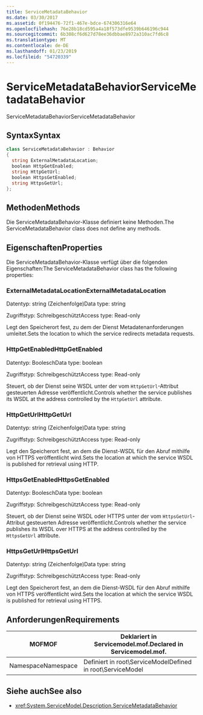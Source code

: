 ```yaml
---
title: ServiceMetadataBehavior
ms.date: 03/30/2017
ms.assetid: 0f194476-72f1-467e-bdce-674306316e64
ms.openlocfilehash: 76e28b18cd595a4a18f573dfe9539b646196c944
ms.sourcegitcommit: 6b308cf6d627d78ee36dbbae8972a310ac7fd6c8
ms.translationtype: MT
ms.contentlocale: de-DE
ms.lasthandoff: 01/23/2019
ms.locfileid: "54720339"
---
```

# <a name="servicemetadatabehavior"></a><span data-ttu-id="f0e37-102">ServiceMetadataBehavior</span><span class="sxs-lookup"><span data-stu-id="f0e37-102">ServiceMetadataBehavior</span></span>
<span data-ttu-id="f0e37-103">ServiceMetadataBehavior</span><span class="sxs-lookup"><span data-stu-id="f0e37-103">ServiceMetadataBehavior</span></span>  
  
## <a name="syntax"></a><span data-ttu-id="f0e37-104">Syntax</span><span class="sxs-lookup"><span data-stu-id="f0e37-104">Syntax</span></span>  
  
```csharp
class ServiceMetadataBehavior : Behavior  
{  
  string ExternalMetadataLocation;  
  boolean HttpGetEnabled;  
  string HttpGetUrl;  
  boolean HttpsGetEnabled;  
  string HttpsGetUrl;  
};  
```  
  
## <a name="methods"></a><span data-ttu-id="f0e37-105">Methoden</span><span class="sxs-lookup"><span data-stu-id="f0e37-105">Methods</span></span>  
 <span data-ttu-id="f0e37-106">Die ServiceMetadataBehavior-Klasse definiert keine Methoden.</span><span class="sxs-lookup"><span data-stu-id="f0e37-106">The ServiceMetadataBehavior class does not define any methods.</span></span>  
  
## <a name="properties"></a><span data-ttu-id="f0e37-107">Eigenschaften</span><span class="sxs-lookup"><span data-stu-id="f0e37-107">Properties</span></span>  
 <span data-ttu-id="f0e37-108">Die ServiceMetadataBehavior-Klasse verfügt über die folgenden Eigenschaften:</span><span class="sxs-lookup"><span data-stu-id="f0e37-108">The ServiceMetadataBehavior class has the following properties:</span></span>  
  
### <a name="externalmetadatalocation"></a><span data-ttu-id="f0e37-109">ExternalMetadataLocation</span><span class="sxs-lookup"><span data-stu-id="f0e37-109">ExternalMetadataLocation</span></span>  
 <span data-ttu-id="f0e37-110">Datentyp: string (Zeichenfolge)</span><span class="sxs-lookup"><span data-stu-id="f0e37-110">Data type: string</span></span>  
  
 <span data-ttu-id="f0e37-111">Zugriffstyp: Schreibgeschützt</span><span class="sxs-lookup"><span data-stu-id="f0e37-111">Access type: Read-only</span></span>  
  
 <span data-ttu-id="f0e37-112">Legt den Speicherort fest, zu dem der Dienst Metadatenanforderungen umleitet.</span><span class="sxs-lookup"><span data-stu-id="f0e37-112">Sets the location to which the service redirects metadata requests.</span></span>  
  
### <a name="httpgetenabled"></a><span data-ttu-id="f0e37-113">HttpGetEnabled</span><span class="sxs-lookup"><span data-stu-id="f0e37-113">HttpGetEnabled</span></span>  
 <span data-ttu-id="f0e37-114">Datentyp: Boolesch</span><span class="sxs-lookup"><span data-stu-id="f0e37-114">Data type: boolean</span></span>  
  
 <span data-ttu-id="f0e37-115">Zugriffstyp: Schreibgeschützt</span><span class="sxs-lookup"><span data-stu-id="f0e37-115">Access type: Read-only</span></span>  
  
 <span data-ttu-id="f0e37-116">Steuert, ob der Dienst seine WSDL unter der vom `HttpGetUrl`-Attribut gesteuerten Adresse veröffentlicht.</span><span class="sxs-lookup"><span data-stu-id="f0e37-116">Controls whether the service publishes its WSDL at the address controlled by the `HttpGetUrl` attribute.</span></span>  
  
### <a name="httpgeturl"></a><span data-ttu-id="f0e37-117">HttpGetUrl</span><span class="sxs-lookup"><span data-stu-id="f0e37-117">HttpGetUrl</span></span>  
 <span data-ttu-id="f0e37-118">Datentyp: string (Zeichenfolge)</span><span class="sxs-lookup"><span data-stu-id="f0e37-118">Data type: string</span></span>  
  
 <span data-ttu-id="f0e37-119">Zugriffstyp: Schreibgeschützt</span><span class="sxs-lookup"><span data-stu-id="f0e37-119">Access type: Read-only</span></span>  
  
 <span data-ttu-id="f0e37-120">Legt den Speicherort fest, an dem die Dienst-WSDL für den Abruf mithilfe von HTTPS veröffentlicht wird.</span><span class="sxs-lookup"><span data-stu-id="f0e37-120">Sets the location at which the service WSDL is published for retrieval using HTTP.</span></span>  
  
### <a name="httpsgetenabled"></a><span data-ttu-id="f0e37-121">HttpsGetEnabled</span><span class="sxs-lookup"><span data-stu-id="f0e37-121">HttpsGetEnabled</span></span>  
 <span data-ttu-id="f0e37-122">Datentyp: Boolesch</span><span class="sxs-lookup"><span data-stu-id="f0e37-122">Data type: boolean</span></span>  
  
 <span data-ttu-id="f0e37-123">Zugriffstyp: Schreibgeschützt</span><span class="sxs-lookup"><span data-stu-id="f0e37-123">Access type: Read-only</span></span>  
  
 <span data-ttu-id="f0e37-124">Steuert, ob der Dienst seine WSDL oder HTTPS unter der vom `HttpsGetUrl`-Attribut gesteuerten Adresse veröffentlicht.</span><span class="sxs-lookup"><span data-stu-id="f0e37-124">Controls whether the service publishes its WSDL over HTTPS at the address controlled by the `HttpsGetUrl` attribute.</span></span>  
  
### <a name="httpsgeturl"></a><span data-ttu-id="f0e37-125">HttpsGetUrl</span><span class="sxs-lookup"><span data-stu-id="f0e37-125">HttpsGetUrl</span></span>  
 <span data-ttu-id="f0e37-126">Datentyp: string (Zeichenfolge)</span><span class="sxs-lookup"><span data-stu-id="f0e37-126">Data type: string</span></span>  
  
 <span data-ttu-id="f0e37-127">Zugriffstyp: Schreibgeschützt</span><span class="sxs-lookup"><span data-stu-id="f0e37-127">Access type: Read-only</span></span>  
  
 <span data-ttu-id="f0e37-128">Legt den Speicherort fest, an dem die Dienst-WSDL für den Abruf mithilfe von HTTPS veröffentlicht wird.</span><span class="sxs-lookup"><span data-stu-id="f0e37-128">Sets the location at which the service WSDL is published for retrieval using HTTPS.</span></span>  
  
## <a name="requirements"></a><span data-ttu-id="f0e37-129">Anforderungen</span><span class="sxs-lookup"><span data-stu-id="f0e37-129">Requirements</span></span>  
  
|<span data-ttu-id="f0e37-130">MOF</span><span class="sxs-lookup"><span data-stu-id="f0e37-130">MOF</span></span>|<span data-ttu-id="f0e37-131">Deklariert in Servicemodel.mof.</span><span class="sxs-lookup"><span data-stu-id="f0e37-131">Declared in Servicemodel.mof.</span></span>|  
|---------|-----------------------------------|  
|<span data-ttu-id="f0e37-132">Namespace</span><span class="sxs-lookup"><span data-stu-id="f0e37-132">Namespace</span></span>|<span data-ttu-id="f0e37-133">Definiert in root\ServiceModel</span><span class="sxs-lookup"><span data-stu-id="f0e37-133">Defined in root\ServiceModel</span></span>|  
  
## <a name="see-also"></a><span data-ttu-id="f0e37-134">Siehe auch</span><span class="sxs-lookup"><span data-stu-id="f0e37-134">See also</span></span>
- <xref:System.ServiceModel.Description.ServiceMetadataBehavior>
